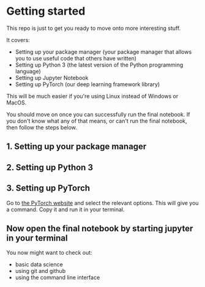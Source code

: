 # Getting started

This repo is just to get you ready to move onto more interesting stuff.

It covers:
- Setting up your package manager (your package manager that allows you to use useful code that others have written)
- Setting up Python 3 (the latest version of the Python programming language)
- Setting up Jupyter Notebook
- Setting up PyTorch (our deep learning framework library)

This will be much easier if you're using Linux instead of Windows or MacOS.

You should move on once you can successfully run the final notebook. If you don't know what any of that means, or can't run the final notebook, then follow the steps below.

## 1. Setting up your package manager


## 2. Setting up Python 3

## 3. Setting up PyTorch

Go to [the PyTorch website](https://pytorch.org/get-started/locally/) and select the relevant options. This will give you a command. Copy it and run it in your terminal.

## Now open the final notebook by starting jupyter in your terminal

You now might want to check out:
- basic data science
- using git and github
- using the command line interface
